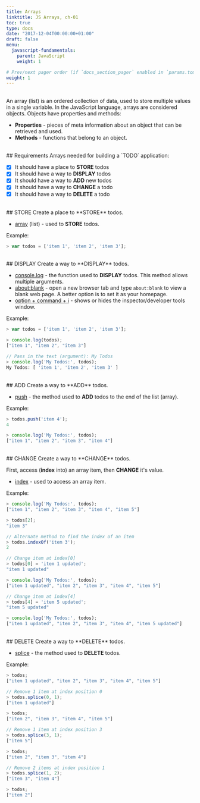```yaml
---
title: Arrays
linktitle: JS Arrays, ch-01
toc: true
type: docs
date: "2017-12-04T00:00:00+01:00"
draft: false
menu:
  javascript-fundamentals:
    parent: JavaScript
    weight: 1

# Prev/next pager order (if `docs_section_pager` enabled in `params.toml`)
weight: 1
---
```


<br>
An array (list) is an ordered collection of data, used to store multiple values in a single variable. In the JavaScript language, arrays are considered objects. Objects have properties and methods:  

* **Properties** - pieces of meta information about an object that can be retrieved and used.  
* **Methods** - functions that belong to an object.  

<br>
## Requirements
Arrays needed for building a `TODO` application:  

- [x] It should have a place to **STORE** todos  
- [x] It should have a way to **DISPLAY** todos  
- [x] It should have a way to **ADD** new todos  
- [x] It should have a way to **CHANGE** a todo  
- [x] It should have a way to **DELETE** a todo  

<br>
## STORE
Create a place to **STORE** todos.  

- [array](https://developer.mozilla.org/en-US/docs/Web/JavaScript/Reference/Global_Objects/Array) (list) - used to **STORE** todos.   

Example:  
```javascript
> var todos = ['item 1', 'item 2', 'item 3'];
```

<br>
## DISPLAY
Create a way to **DISPLAY** todos.  

- [console.log](https://developer.mozilla.org/en-US/docs/Web/API/Console/log) - the function used to **DISPLAY** todos. This method allows multiple arguments.  
- [about:blank](https://www.lifewire.com/about-blank-4125143) - open a new browser tab and type `about:blank` to view a blank web page. A better option is to set it as your homepage.  
- [option + command + i](https://support.apple.com/en-us/HT201236) - shows or hides the inspector/developer tools window.  

Example:  
```javascript
> var todos = ['item 1', 'item 2', 'item 3'];

> console.log(todos);
["item 1", "item 2", "item 3"]

// Pass in the text (argument): My Todos
> console.log('My Todos:', todos);
My Todos: [ 'item 1', 'item 2', 'item 3' ]
```

<br>
## ADD
Create a way to **ADD** todos.  

- [push](https://developer.mozilla.org/en-US/docs/Web/JavaScript/Reference/Global_Objects/Array/push) - the method used to **ADD** todos to the end of the list (array).  

Example:  
```javascript
> todos.push('item 4');
4

> console.log('My Todos:', todos);
["item 1", "item 2", "item 3", "item 4"]
```

<br>
## CHANGE
Create a way to **CHANGE** todos.  

First, access (**index** into) an array item, then **CHANGE** it's value.  

- [index](https://developer.mozilla.org/en-US/docs/Web/JavaScript/Reference/Global_Objects/Array) - used to access an array item.  

Example:  
```javascript
> console.log('My Todos:', todos);
["item 1", "item 2", "item 3", "item 4", "item 5"]

> todos[2];
"item 3"

// Alternate method to find the index of an item
> todos.indexOf('item 3');
2

// Change item at index[0]
> todos[0] = 'item 1 updated';
"item 1 updated"

> console.log('My Todos:', todos);
["item 1 updated", "item 2", "item 3", "item 4", "item 5"]

// Change item at index[4]
> todos[4] = 'item 5 updated';
"item 5 updated"

> console.log('My Todos:', todos);
["item 1 updated", "item 2", "item 3", "item 4", "item 5 updated"]
```

<br>
## DELETE
Create a way to **DELETE** todos.  

- [splice](https://developer.mozilla.org/en-US/docs/Web/JavaScript/Reference/Global_Objects/Array/splice) - the method used to **DELETE** todos.  

Example:  
```javascript
> todos;
["item 1 updated", "item 2", "item 3", "item 4", "item 5"]

// Remove 1 item at index position 0
> todos.splice(0, 1);
["item 1 updated"]

> todos;
["item 2", "item 3", "item 4", "item 5"]

// Remove 1 item at index position 3
> todos.splice(3, 1);
["item 5"]

> todos;
["item 2", "item 3", "item 4"]

// Remove 2 items at index position 1
> todos.splice(1, 2);
["item 3", "item 4"]

> todos;
["item 2"]
```
